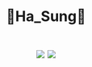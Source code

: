 
<h1 align="center"><strong>👻Ha_Sung👻</strong></h1>
<h1 align="center">
 <a href="https://github.com/jikwan0327/github-readme-stats">
    <img src="https://github-readme-stats.vercel.app/api?username=tedsoftj1123&bg_color=30,BDCCE6,6BE78D&title_color=fff&text_color=fff"/></a>
 <a href="http://mazassumnida.wtf/api/v2/generate_badge?boj=tedsoftj1123">    <img src="http://mazassumnida.wtf/api/v2/generate_badge?boj=tedsoftj1123"/></a>
